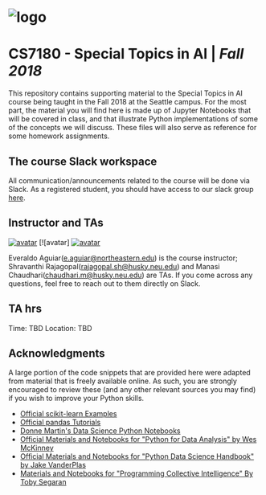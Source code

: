 # ![logo](http://i.imgur.com/SXt4HyF.png)

# CS7180 - Special Topics in AI | _Fall 2018_

This repository contains supporting material to the Special Topics in AI course being taught in the Fall 2018 at the Seattle campus.  For the most part, the material you will find here is made up of Jupyter Notebooks that will be covered in class, and that illustrate Python implementations of some of the concepts we will discuss. These files will also serve as reference for some homework assignments.

## The course Slack workspace

All communication/announcements related to the course will be done via Slack. As a registered student, you should have access to our slack group [here](https://cs7180fall2018.slack.com/).

## Instructor and TAs

[![avatar](http://i.imgur.com/As3mExi.png)](https://www.linkedin.com/in/everaldoaguiar)
[![avatar]
[![avatar](https://imgur.com/GbZTsvM.png)](https://www.linkedin.com/in/manasi-chaudhari/)

Everaldo Aguiar(e.aguiar@northeastern.edu) is the course instructor; Shravanthi Rajagopal(rajagopal.sh@husky.neu.edu) and Manasi Chaudhari(chaudhari.m@husky.neu.edu) are TAs.
If you come across any questions, feel  free to reach out to them directly on Slack.

## TA hrs
Time: TBD
Location: TBD

## Acknowledgments

A large portion of the code snippets that are provided here were adapted from material that is freely available online. As such, you are strongly encouraged to review these (and any other relevant sources you may find) if you wish to improve your Python skills.

* [Official scikit-learn Examples](http://scikit-learn.org/stable/auto_examples/)
* [Official pandas Tutorials](http://pandas.pydata.org/pandas-docs/version/0.18.1/tutorials.html)
* [Donne Martin's Data Science Python Notebooks](https://github.com/donnemartin/data-science-ipython-notebooks)
* [Official Materials and Notebooks for "Python for Data Analysis" by Wes McKinney](https://github.com/wesm/pydata-book)
* [Official Materials and Notebooks for "Python Data Science Handbook" by Jake VanderPlas](https://github.com/jakevdp/PythonDataScienceHandbook)
* [Materials and Notebooks for "Programming Collective Intelligence" By Toby Segaran](https://github.com/ferronrsmith/programming-collective-intelligence-code)
